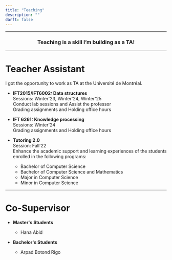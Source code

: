 ```yaml
---
title: "Teaching"
description: ""
darft: false
---
```


---

<h3 style="text-align: center;">Teaching is a skill I’m building as a TA!</h3>

---


# Teacher Assistant

I got the opportunity to work as TA at the Université de Montréal.

* **IFT2015/IFT6002: Data structures** <br>
    Sessions: Winter'23, Winter'24, Winter'25  <br>
    Conduct lab sessions and Assist the professor <br>
    Grading assignments and Holding office hours


* **IFT 6261: Knowledge processing** <br>
    Sessions: Winter'24  <br>
    Grading assignments and Holding office hours
  

* **Tutoring 2.0** <br>
    Session: Fall'22 <br>
    Enhance the academic support and learning experiences of the students enrolled in the following programs:

    * Bachelor of Computer Science
    * Bachelor of Computer Science and Mathematics
    * Major in Computer Science
    * Minor in Computer Science

---

# Co-Supervisor

* **Master's Students** 
    * Hana Abid

* **Bachelor's Students** 
    * Arpad Botond Rigo



